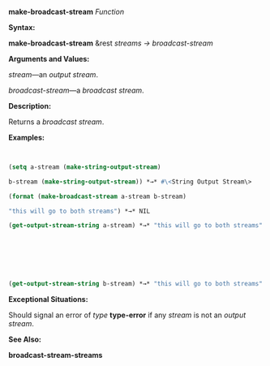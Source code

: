 **make-broadcast-stream** *Function* 



**Syntax:** 



**make-broadcast-stream** &amp;rest *streams → broadcast-stream* 



**Arguments and Values:** 



*stream*—an *output stream*. 



*broadcast-stream*—a *broadcast stream*. 



**Description:** 



Returns a *broadcast stream*. 



**Examples:**
```lisp
 

(setq a-stream (make-string-output-stream) 

b-stream (make-string-output-stream)) *→* #\<String Output Stream\> 

(format (make-broadcast-stream a-stream b-stream) 

"this will go to both streams") *→* NIL 

(get-output-stream-string a-stream) *→* "this will go to both streams" 



 

 

(get-output-stream-string b-stream) *→* "this will go to both streams" 


```
**Exceptional Situations:** 



Should signal an error of *type* **type-error** if any *stream* is not an *output stream*. 



**See Also:** 



**broadcast-stream-streams** 



